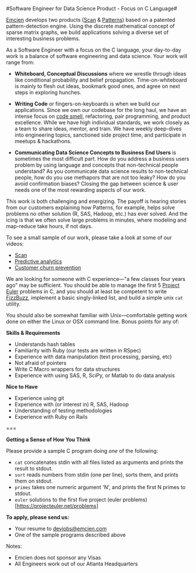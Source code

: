 #Software Engineer for Data Science Product - Focus on C Language#

[Emcien](http://emcien.com) develops two products ([Scan](http://emcien.com/scan/) & [Patterns](http://emcien.com/patterns/)) based on a patented pattern-detection engine. Using the discrete mathematical concept of sparse matrix graphs, we build applications solving a diverse set of interesting business problems.

As a Software Engineer with a focus on the C language, your day-to-day work is a balance of software engineering and data science. Your work will range from:

  * **Whiteboard, Conceptual Discussions** where we wrestle through ideas like conditional probability and belief propagation. Time-on-whiteboard is mainly to flesh out ideas, bookmark good ones, and agree on next steps in exploring hunches.
  
  * **Writing Code** or fingers-on-keyboards is when we build our applications. Since we own our codebase for the long haul, we have an intense focus on [code smell](http://en.wikipedia.org/wiki/Code_smell), refactoring, pair programming, and product excellence. While we have high individual standards, we work closely as a team to share ideas, mentor, and train. We have weekly deep-dives into engineering topics, sanctioned side project time, and participate in meetups & hackathons. 
  
  * **Communicating Data Science Concepts to Business End Users** is sometimes the most difficult part. How do you address a business users problem by using language and concepts that non-technical people understand? As you communicate data science results to non-technical people, how do you use methapors that are not too leaky? How do you avoid confirmation biases? Closing the gap between science & user needs one of the most rewarding aspects of our work. 

This work is both challenging and energizing. The payoff is hearing stories from our customers explaining how Patterns, for example, helps solve problems no other solution (R, SAS, Hadoop, etc.) has ever solved. And the icing is that we often solve large problems in minutes, where modeling and map-reduce take hours, if not days.

To see a small sample of our work, please take a look at some of our videos:
  * [Scan](https://www.youtube.com/watch?v=U8r6I3wVgYs)
  * [Predictive analytics](https://www.youtube.com/watch?v=7kI9LEHMFbU)
  * [Customer churn prevention](https://www.youtube.com/watch?v=NywaC0EBAh8)

We are looking for someone with C experience—"a few classes four years ago" may be sufficient. You should be able to manage the first 5 [Project Euler](https://projecteuler.net/) problems in C, and you should at least be competent to write [FizzBuzz](https://en.wikipedia.org/wiki/Fizz_buzz), implement a basic singly-linked list, and build a simple unix `cat` utility.

You should also be somewhat familiar with Unix—comfortable getting work done on either the Linux or OSX command line. Bonus points for any of:

**Skills & Requirements**
  * Understands hash tables
  * Familiarity with Ruby (our tests are written in RSpec)
  * Experience with data manipulation (text processing, parsing, etc)
  * Not afraid of pointers
  * Write C Macro wrappers for data structures
  * Experience with using SAS, R, SciPy, or Matlab to do data analysis

**Nice to Have**
  * Experience using git
  * Experience with (or interest in) R, SAS, Hadoop
  * Understanding of testing methodologies
  * Experience with Ruby on Rails
  
===

**Getting a Sense of How You Think**

Please provide a sample C program doing *one* of the following:
  * `cat` concatenates stdin with all files listed as arguments and prints the result to stdout.
  * `sort` reads numbers from stdin (one per line), sorts them, and prints them on stdout.
  * `primes` takes one numeric argument 'N', and prints the first N primes to stdout.
  * `euler` solutions to the first five project (euler problems)[https://projecteuler.net/problems]

**To apply, please send us:**
  * Your resume to devjobs@emcien.com
  * One of the sample programs described above

Notes:
  * Emcien does not sponsor any Visas
  * All Engineers work out of our Atlanta Headquarters
